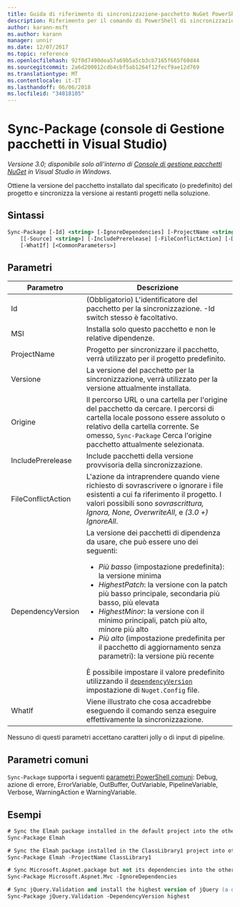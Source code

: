 ```yaml
---
title: Guida di riferimento di sincronizzazione-pacchetto NuGet PowerShell
description: Riferimento per il comando di PowerShell di sincronizzazione pacchetto nella Console di gestione pacchetti NuGet in Visual Studio.
author: karann-msft
ms.author: karann
manager: unnir
ms.date: 12/07/2017
ms.topic: reference
ms.openlocfilehash: 92f0d7490dea57a69b5a5cb3cb7165f665f60d44
ms.sourcegitcommit: 2a6d200012cdb4cbf5ab1264f12fecf9ae12d769
ms.translationtype: MT
ms.contentlocale: it-IT
ms.lasthandoff: 06/06/2018
ms.locfileid: "34818105"
---
```

# <a name="sync-package-package-manager-console-in-visual-studio"></a>Sync-Package (console di Gestione pacchetti in Visual Studio)

*Versione 3.0; disponibile solo all'interno di [Console di gestione pacchetti NuGet](package-manager-console.md) in Visual Studio in Windows.*

Ottiene la versione del pacchetto installato dal specificato (o predefinito) del progetto e sincronizza la versione ai restanti progetti nella soluzione.

## <a name="syntax"></a>Sintassi

```ps
Sync-Package [-Id] <string> [-IgnoreDependencies] [-ProjectName <string>] [[-Version] <string>]
    [[-Source] <string>] [-IncludePrerelease] [-FileConflictAction] [-DependencyVersion]
    [-WhatIf] [<CommonParameters>]
```

## <a name="parameters"></a>Parametri

| Parametro | Descrizione |
| --- | --- |
| Id | (Obbligatorio) L'identificatore del pacchetto per la sincronizzazione. -Id switch stesso è facoltativo. |
| MSI | Installa solo questo pacchetto e non le relative dipendenze. |
| ProjectName | Progetto per sincronizzare il pacchetto, verrà utilizzato per il progetto predefinito. |
| Versione | La versione del pacchetto per la sincronizzazione, verrà utilizzato per la versione attualmente installata. |
| Origine | Il percorso URL o una cartella per l'origine del pacchetto da cercare. I percorsi di cartella locale possono essere assoluto o relativo della cartella corrente. Se omesso, `Sync-Package` Cerca l'origine pacchetto attualmente selezionata. |
| IncludePrerelease | Include pacchetti della versione provvisoria della sincronizzazione. |
| FileConflictAction | L'azione da intraprendere quando viene richiesto di sovrascrivere o ignorare i file esistenti a cui fa riferimento il progetto. I valori possibili sono *sovrascrittura, Ignora, None, OverwriteAll*, e *(3.0 +)* *IgnoreAll*. |
| DependencyVersion | La versione dei pacchetti di dipendenza da usare, che può essere uno dei seguenti:<br/><ul><li>*Più basso* (impostazione predefinita): la versione minima</li><li>*HighestPatch*: la versione con la patch più basso principale, secondaria più basso, più elevata</li><li>*HighestMinor*: la versione con il minimo principali, patch più alto, minore più alto</li><li>*Più alto* (impostazione predefinita per il pacchetto di aggiornamento senza parametri): la versione più recente</li></ul>È possibile impostare il valore predefinito utilizzando il [ `dependencyVersion` ](../reference/nuget-config-file.md#config-section) impostazione di `Nuget.Config` file. |
| WhatIf | Viene illustrato che cosa accadrebbe eseguendo il comando senza eseguire effettivamente la sincronizzazione. |

Nessuno di questi parametri accettano caratteri jolly o di input di pipeline.

## <a name="common-parameters"></a>Parametri comuni

`Sync-Package` supporta i seguenti [parametri PowerShell comuni](http://go.microsoft.com/fwlink/?LinkID=113216): Debug, azione di errore, ErrorVariable, OutBuffer, OutVariable, PipelineVariable, Verbose, WarningAction e WarningVariable.

## <a name="examples"></a>Esempi

```ps
# Sync the Elmah package installed in the default project into the other projects in the solution
Sync-Package Elmah

# Sync the Elmah package installed in the ClassLibrary1 project into other projects in the solution
Sync-Package Elmah -ProjectName ClassLibrary1

# Sync Microsoft.Aspnet.package but not its dependencies into the other projects in the solution
Sync-Package Microsoft.Aspnet.Mvc -IgnoreDependencies

# Sync jQuery.Validation and install the highest version of jQuery (a dependency) from the package source    
Sync-Package jQuery.Validation -DependencyVersion highest
```
